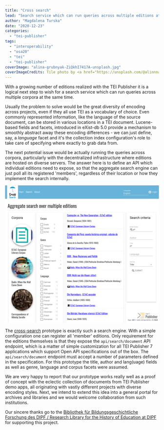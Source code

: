 ```yaml
---
title: "Cross search"
lead: "Search service which can run queries across multiple editions at the same time"
author: "Magdalena Turska"
date: "2020-12-23"
categories: 
  - "tei-publisher"
tags: 
  - "interoperability"
  - "osa20"
  - "tei"
  - "tei-publisher"
coverImage: "alina-grubnyak-ZiQkhI7417A-unsplash.jpg"
coverImageCredits: Tile photo by <a href="https://unsplash.com/@alinnnaaaa?utm_source=unsplash&utm_medium=referral&utm_content=creditCopyText" target="unsplash">Alina Grubnyak</a> on <a href="https://unsplash.com/s/photos/connection?utm_source=unsplash&utm_medium=referral&utm_content=creditCopyText" target="unsplash">Unsplash</a>
---
```


With a growing number of editions realized with the TEI Publisher it is a logical next step to wish for a search service which can run queries across multiple corpora at the same time.

Usually the problem to solve would be the great diversity of encoding across projects, even if they all use TEI as a vocabulary of choice. Even commonly represented information, like the language of the source document, can be stored in various locations in a TEI document. Lucene-based fields and facets, introduced in eXist-db 5.0 provide a mechanism to smoothly abstract away these encoding differences - we can just define, say, a _language_ facet and it's the collection index configuration's role to take care of specifying where exactly to grab data from.

The next potential issue would be actually running the queries across corpora, particularly with the decentralized infrastructure where editions are hosted on diverse servers. The answer here is to define an API which individual editions need to expose, so that the aggregate search engine can just poll all its registered 'members', regardless of their location or how they implement the search internally.

![Cross-search results page](/img/cross-results-1024x914.png)

The [cross-search](https://teipublisher.com/exist/apps/cross-search/index.html) prototype is exactly such a search engine. With a simple configuration one can register all 'member' editions. Only requirement for the editions themselves is that they expose the `api/search/document` API endpoint, which is a matter of simple customization for all TEI Publisher 7 applications which support Open API specifications out of the box. The `api/search/document` endpoint must accept a number of parameters defined in the specification. For this prototype the title, author and lang(uage) fields as well as genre, language and corpus facets were assumed.

We are very happy to report that our prototype works really well as a proof of concept with the eclectic collection of documents from TEI Publisher demo apps, all originating with vastly different projects with diverse encoding styles. Next, we intend to extend this idea into a general portal for archives and libraries and we would welcome collaboration from such institutions.

Our sincere thanks go to the [Bibliothek für Bildungsgeschichtliche Forschung des DIPF / Research Library for the History of Education at DIPF](http://https://bbf.dipf.de/en) for supporting this project.